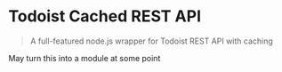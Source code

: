 # Todoist Cached REST API

> A full-featured node.js wrapper for Todoist REST API with caching

May turn this into a module at some point
